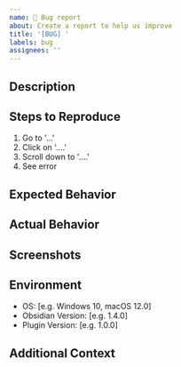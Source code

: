 ```yaml
---
name: 🐛 Bug report
about: Create a report to help us improve
title: '[BUG] '
labels: bug
assignees: ''
---
```


## Description
<!-- A clear and concise description of the bug -->

## Steps to Reproduce
1. Go to '...'
2. Click on '....'
3. Scroll down to '....'
4. See error

## Expected Behavior
<!-- What did you expect to happen? -->

## Actual Behavior
<!-- What actually happened? -->

## Screenshots
<!-- If applicable, add screenshots to help explain your problem -->

## Environment
- OS: [e.g. Windows 10, macOS 12.0]
- Obsidian Version: [e.g. 1.4.0]
- Plugin Version: [e.g. 1.0.0]

## Additional Context
<!-- Add any other context about the problem here -->